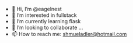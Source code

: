 - 👋 Hi, I’m @eagelnest
- 👀 I’m interested in fullstack
- 🌱 I’m currently learning flask
- 💞️ I’m looking to collaborate ... 
- 📫 How to reach me: shmueladler@hotmail.com

<!---
eagelnest/eagelnest is a ✨ special ✨ repository because its `README.md` (this file) appears on your GitHub profile.
You can click the Preview link to take a look at your changes.
--->
